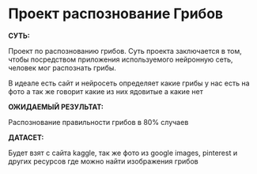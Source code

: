 # Проект распознование Грибов

**СУТЬ:**

Проект по распознованию грибов. Суть проекта заключается в том, чтобы посредством приложения используемого нейронную сеть, человек мог распознать грибы.

В идеале есть сайт и нейросеть определяет какие грибы у нас есть на фото а так же говорит какие из них ядовитые а какие нет

**ОЖИДАЕМЫЙ РЕЗУЛЬТАТ:**

Распознование правильности грибов в 80% случаев

**ДАТАСЕТ:**

Будет взят с сайта kaggle, так же фото из google images, pinterest и других ресурсов где можно найти изображения грибов
